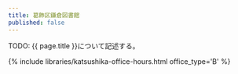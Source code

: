 ```yaml
---
title: 葛飾区鎌倉図書館
published: false
---
```


TODO: {{ page.title }}について記述する。

{% include libraries/katsushika-office-hours.html office_type='B' %}
